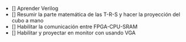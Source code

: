 - [] Aprender Verilog
- [] Resumir la parte matemática de las T-R-S y hacer la proyección del cubo a mano
- [] Habilitar la comunicación entre FPGA-CPU-SRAM
- [] Habilitar y proyectar en monitor con usando VGA
